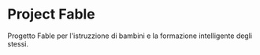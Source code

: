 # Project Fable

Progetto Fable per l'istruzzione di bambini e la formazione intelligente degli stessi.
